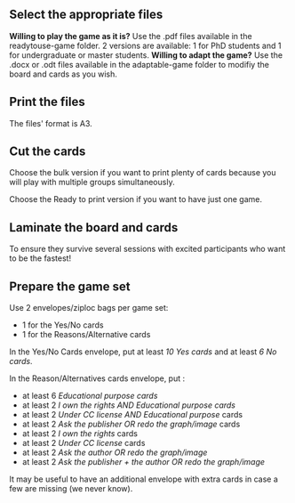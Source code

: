 ## Select the appropriate files
**Willing to play the game as it is?** Use the .pdf files available in the readytouse-game folder. 2 versions are available: 1 for PhD students and 1 for undergraduate or master students.
**Willing to adapt the game?** Use the .docx or .odt files available in the adaptable-game folder to modifiy the board and cards as you wish.

## Print the files
The files' format is A3.

## Cut the cards
Choose the bulk version if you want to print plenty of cards because you will play with multiple groups simultaneously.

Choose the Ready to print version if you want to have just one game.

## Laminate the board and cards
To ensure they survive several sessions with excited participants who want to be the fastest!

## Prepare the game set
Use 2 envelopes/ziploc bags per game set:

- 1 for the Yes/No cards 
- 1 for the Reasons/Alternative cards

In the Yes/No Cards envelope, put at least *10 Yes cards* and at least *6 No cards*.

In the Reason/Alternatives cards envelope, put :

- at least 6 *Educational purpose cards*
- at least 2 *I own the rights AND Educational purpose cards*
- at least 2 *Under CC license AND Educational purpose* cards 
- at least 2 *Ask the publisher OR redo the graph/image* cards
- at least 2 *I own the rights* cards
- at least 2 *Under CC license* cards
- at least 2 *Ask the author OR redo the graph/image*
- at least 2 *Ask the publisher + the author OR redo the graph/image*

It may be useful to have an additional envelope with extra cards in case a few are missing (we never know). 